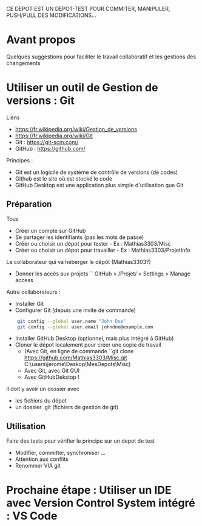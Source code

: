 CE DEPOT EST UN DEPOT-TEST POUR COMMITER, MANIPULER, PUSH/PULL DES MODIFICATIONS...


# Avant propos 
Quelques suggestions pour faciliter le travail collaboratif et les gestions des changements

# Utiliser un outil de Gestion de versions : Git
Liens
* https://fr.wikipedia.org/wiki/Gestion_de_versions
* https://fr.wikipedia.org/wiki/Git
* Git :  https://git-scm.com/
* GitHub : https://github.com/

Principes : 
* Git est un logicile de système de contrôle de versions (de codes)
* Github est le site où est stocké le code 
* GitHub Desktop est une application plus simple d'utilisation que Git

## Préparation
Tous
* Créer un compte sur GitHub
* Se partager les identifiants (pas les mots de passe)
* Créer ou choisir un dépot pour tester - Ex : Mathias3303/Misc
* Créer ou choisir un dépot pour travailler - Ex : Mathias3303/ProjetInfo

Le collaborateur qui va héberger le dépôt (Mathias3303?)
* Donner les accès aux projets 
`` GitHub > /Projet/ > Settings > Manage access

Autre collaborateurs : 
* Installer Git 
* Configurer Git (depuis une invite de commande)
```bash
    git config --global user.name "John Doe"
    git config --global user.email johndoe@example.com
```
* Installer GitHub Desktop (optionnel, mais plus intégré à GitHub)
* Cloner le dépot localement pour créer une copie de travail
    * (Avec Git, en ligne de commande  ``git clone https://github.com/Mathias3303/Misc.git C:\users\jerome\Deskop\MesDepots\Misc)
    * Avec Git, avec Git GUI
    * Avec GitHubDekstop !

Il doit y avoir un dossier avec 
* les fichiers du dépot 
* un dossier .git (fichiers de gestion de git)

## Utilisation
Faire des tests pour vérifier le principe sur un depot de test
* Modifier, committer, synchroniser ...
* Attention aux conflits
* Renommer VIA git

# Prochaine étape : Utiliser un IDE avec Version Control System intégré : VS Code

